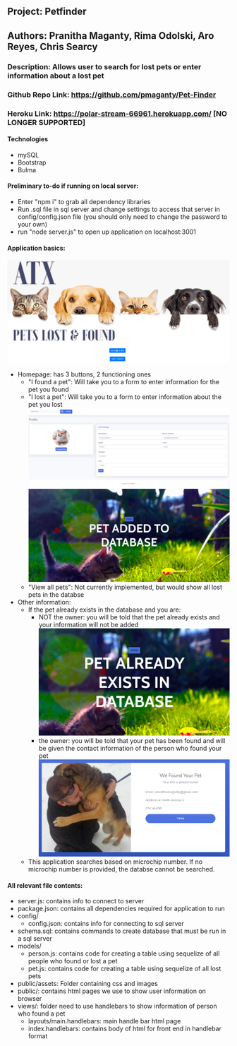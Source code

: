 ## Project: Petfinder
## Authors: Pranitha Maganty, Rima Odolski, Aro Reyes, Chris Searcy
### Description: Allows user to search for lost pets or enter information about a lost pet
### Github Repo Link: https://github.com/pmaganty/Pet-Finder
### Heroku Link: https://polar-stream-66961.herokuapp.com/ [NO LONGER SUPPORTED]

#### Technologies
* mySQL
* Bootstrap
* Bulma

#### Preliminary to-do if running on local server:
+ Enter "npm i" to grab all dependency libraries
+ Run .sql file in sql server and change settings to access that server in config/config.json file (you should only need to change the password to your own)
+ run "node server.js" to open up application on localhost:3001

#### Application basics:
![InfoPage](public/assets/img/PetFinderMain.PNG)
+ Homepage: has 3 buttons, 2 functioning ones
    - "I found a pet": Will take you to a form to enter information for the pet you found
    - "I lost a pet": Will take you to a form to enter information about the pet you lost
    ![InfoPage](public/assets/img/PetFinderInfo.PNG)
    ![InfoPage](public/assets/img/PetAdded.PNG)
    - "View all pets": Not currently implemented, but would show all lost pets in the databse
+ Other information:
    - If the pet already exists in the database and you are:
        - NOT the owner: you will be told that the pet already exists and your information will not be added
        ![InfoPage](public/assets/img/AlreadyExists.PNG)
        - the owner: you will be told that your pet has been found and will be given the contact information of the person who found your pet
        ![InfoPage](public/assets/img/FoundPet.PNG)
    - This application searches based on microchip number. If no microchip number is provided, the databse cannot be searched.

#### All relevant file contents:
+ server.js: contains info to connect to server
+ package.json: contains all dependencies required for application to run
+ config/
    - config.json: contains info for connecting to sql server
+ schema.sql: contains commands to create database that must be run in a sql server
+ models/
    - person.js: contains code for creating a table using sequelize of all people who found or lost a pet
    - pet.js: contains code for creating a table using sequelize of all lost pets
+ public/assets: Folder containing css and images
+ public/: contains html pages we use to show user information on browser
+ views/: folder need to use handlebars to show information of person who found a pet
    - layouts/main.handlebars: main handle bar html page
    - index.handlebars: contains body of html for front end in handlebar format
